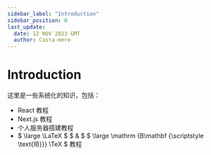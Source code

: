 ```yaml
---
sidebar_label: "Introduction"
sidebar_position: 0
last_update:
  date: 12 NOV 2023 GMT
  author: Casta-mere
---
```


# Introduction

这里是一些系统化的知识，包括：

- React 教程
- Next.js 教程
- 个人服务器搭建教程
- $ \large \LaTeX $ $ \& $ $ \large \mathrm {B\mathbf {\scriptstyle \text{IB}}} \TeX $ 教程
